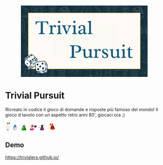 
<p align="center">
  <img src="img/read.png" width="80%"/>
</p>

# Trivial Pursuit

Ricreato in codice il gioco di domande e risposte più famoso del mondo!
Il gioco d tavolo con un aspetto retro anni 80', giocaci ora ;) 

<img src="img/storia1.png" width="3%"/> <img src="img/geo.png" width="5%"/>
<img src="img/nat.png" width="5%"/>
<img src="img/ent.png" width="5%"/>
<img src="img/art.png" width="5%"/>
<img src="img/sport.png" width="5%"/>

## Demo
https://trivialers.github.io/

